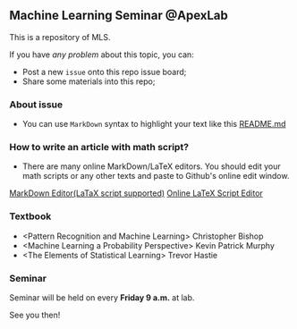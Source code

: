 ## Machine Learning Seminar @ApexLab

This is a repository of MLS.

If you have *any problem* about this topic, you can: 

* Post a new `issue` onto this repo issue board;
* Share some materials into this repo;

### About issue

* You can use `MarkDown` syntax to highlight your text like this [README.md](https://github.com/rk2900/apex-ml-seminar/blob/master/README.md)

### How to write an article with math script?

* There are many online MarkDown/LaTeX editors. You should edit your math scripts or any other texts and paste to Github's online edit window.

[MarkDown Editor(LaTaX script supported)](https://www.zybuluo.com/mdeditor)
[Online LaTeX Script Editor](http://www.codecogs.com/latex/eqneditor.php)

### Textbook

* \<Pattern Recognition and Machine Learning\> Christopher Bishop
* \<Machine Learning a Probability Perspective\> Kevin Patrick Murphy
* \<The Elements of Statistical Learning\> Trevor Hastie

### Seminar

Seminar will be held on every **Friday 9 a.m.** at lab.

See you then!